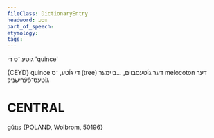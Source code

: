 ```yaml
---
fileClass: DictionaryEntry
headword: גוטע
part_of_speech: 
etymology: 
tags: 
---
```

גוטע
־ס
די
'quince'

{CEYD}
quince די גו֜טע, ־ס
	(tree)	דער גו֜טעסבױם, ...ביימער
melocoton דער גו֜טעס־פֿע֜רישניק

CENTRAL
========

gútɩs {POLAND, Wolbrom, 50196}